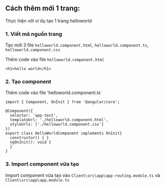 ## Cách thêm mới 1 trang:
Thực hiện với ví dụ tạo 1 trang helloworld
### 1. Viết mã nguồn trang
Tạo mới 3 file `helloworld.component.html`, `helloworld.component.ts`, `helloworld.component.css`

Thêm code vào file `helloworld.component.html`
```shell
<h1>hello world</h1>
```
### 2. Tạo component
Thêm code vào file 'helloworld.component.ts`
```shell
import { Component, OnInit } from '@angular/core';

@Component({
  selector: 'app-test',
  templateUrl: './helloworld.component.html',
  styleUrls: ['./helloworld.component.css']
})
export class HelloWorldComponent implements OnInit{
  constructor() { }
  ngOnInit(): void {
  }
}
```
### 3. Import component vừa tạo
Import component vừa tạo vào `Client\src\app\app-routing.module.ts` và `Client\src\app\app.module.ts`
